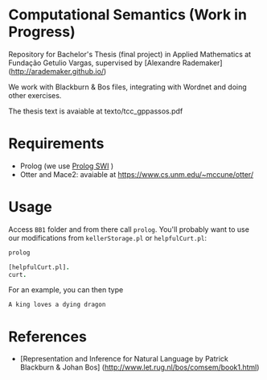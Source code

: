 # Computational Semantics (Work in Progress)
Repository for Bachelor's Thesis (final project) in Applied Mathematics at Fundação Getulio Vargas, supervised by [Alexandre Rademaker] (http://arademaker.github.io/)

We work with Blackburn & Bos files, integrating with Wordnet and doing other exercises.

The thesis text is avaiable at texto/tcc_gppassos.pdf

# Requirements

- Prolog (we use [Prolog SWI](http://www.swi-prolog.org/) )
- Otter and Mace2: avaiable at https://www.cs.unm.edu/~mccune/otter/

# Usage

Access `BB1` folder and from there call `prolog`. You'll probably want to use our modifications from `kellerStorage.pl` or `helpfulCurt.pl`:

```bash
prolog
```
```prolog
[helpfulCurt.pl].
curt.
```

For an example, you can then type
```
A king loves a dying dragon
```

# References

- [Representation and Inference for Natural Language by Patrick Blackburn & Johan Bos] (http://www.let.rug.nl/bos/comsem/book1.html)
